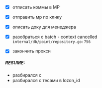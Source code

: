 - [x] отписать коммы в МР
- [x] отправить мр по клику
- [x] описать доку для менеджера
- [x] разобраться с batch - context cancelled `internal/db/point/repository.go:756`
- [x] закончить прокси 










##### RESUME:
- разбирался с 
- разбирался с тесами в lozon_id